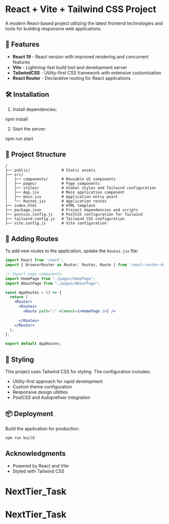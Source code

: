 # React + Vite + Tailwind CSS Project

A modern React-based project utilizing the latest frontend technologies and tools for building responsive web applications.

## 🚀 Features

- **React 19** - React version with improved rendering and concurrent features
- **Vite** - Lightning-fast build tool and development server
- **TailwindCSS** - Utility-first CSS framework with extensive customization
- **React Router** - Declarative routing for React applications




## 🛠️ Installation

1. Install dependencies:
 
  npm install


2. Start the server:
  
  npm run start
  

## 📁 Project Structure

```
/
├── public/              # Static assets
├── src/
│   ├── components/      # Reusable UI components
│   ├── pages/           # Page components
│   ├── styles/          # Global styles and Tailwind configuration
│   ├── App.jsx          # Main application component
│   ├── main.jsx         # Application entry point
│   └── Routes.jsx       # Application routes
├── index.html           # HTML template
├── package.json         # Project dependencies and scripts
├── postcss.config.js    # PostCSS configuration for Tailwind
├── tailwind.config.js   # Tailwind CSS configuration
├── vite.config.js       # Vite configuration
```

## 🧩 Adding Routes

To add new routes to the application, update the `Routes.jsx` file:

```jsx
import React from 'react';
import { BrowserRouter as Router, Routes, Route } from 'react-router-dom';

// Import page components
import HomePage from "./pages/HomePage";
import AboutPage from "./pages/AboutPage";

const AppRoutes = () => {
  return (
    <Router>
      <Routes>
        <Route path="/" element={<HomePage />} />
        
      </Routes>
    </Router>
  );
};

export default AppRoutes;
```

## 🎨 Styling

This project uses Tailwind CSS for styling. The configuration includes:

- Utility-first approach for rapid development
- Custom theme configuration
- Responsive design utilities
- PostCSS and Autoprefixer integration

## 📦 Deployment

Build the application for production:

```bash
npm run build
```

##  Acknowledgments


- Powered by React and Vite
- Styled with Tailwind CSS

# NextTier_Task
# NextTier_Task
